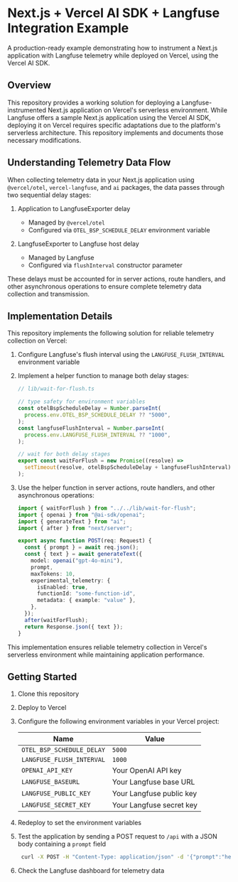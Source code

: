 # Next.js + Vercel AI SDK + Langfuse Integration Example

A production-ready example demonstrating how to instrument a Next.js application with Langfuse telemetry while deployed on Vercel, using the Vercel AI SDK.

## Overview

This repository provides a working solution for deploying a Langfuse-instrumented Next.js application on Vercel's serverless environment. While Langfuse offers a sample Next.js application using the Vercel AI SDK, deploying it on Vercel requires specific adaptations due to the platform's serverless architecture. This repository implements and documents those necessary modifications.

## Understanding Telemetry Data Flow

When collecting telemetry data in your Next.js application using `@vercel/otel`, `vercel-langfuse`, and `ai` packages, the data passes through two sequential delay stages:

1. Application to LangfuseExporter delay
   - Managed by `@vercel/otel`
   - Configured via `OTEL_BSP_SCHEDULE_DELAY` environment variable

2. LangfuseExporter to Langfuse host delay
   - Managed by Langfuse
   - Configured via `flushInterval` constructor parameter

These delays must be accounted for in server actions, route handlers, and other asynchronous operations to ensure complete telemetry data collection and transmission.

## Implementation Details

This repository implements the following solution for reliable telemetry collection on Vercel:

1. Configure Langfuse's flush interval using the `LANGFUSE_FLUSH_INTERVAL` environment variable

2. Implement a helper function to manage both delay stages:

    ```typescript
    // lib/wait-for-flush.ts

    // type safety for environment variables
    const otelBspScheduleDelay = Number.parseInt(
      process.env.OTEL_BSP_SCHEDULE_DELAY ?? "5000",
    );
    const langfuseFlushInterval = Number.parseInt(
      process.env.LANGFUSE_FLUSH_INTERVAL ?? "1000",
    );

    // wait for both delay stages
    export const waitForFlush = new Promise((resolve) =>
      setTimeout(resolve, otelBspScheduleDelay + langfuseFlushInterval),
    );
    ```

3. Use the helper function in server actions, route handlers, and other asynchronous operations:

    ```typescript
    import { waitForFlush } from "../../lib/wait-for-flush";
    import { openai } from "@ai-sdk/openai";
    import { generateText } from "ai";
    import { after } from "next/server";

    export async function POST(req: Request) {
      const { prompt } = await req.json();
      const { text } = await generateText({
        model: openai("gpt-4o-mini"),
        prompt,
        maxTokens: 10,
        experimental_telemetry: {
          isEnabled: true,
          functionId: "some-function-id",
          metadata: { example: "value" },
        },
      });
      after(waitForFlush);
      return Response.json({ text });
    }
    ```

This implementation ensures reliable telemetry collection in Vercel's serverless environment while maintaining application performance.

## Getting Started

1. Clone this repository
1. Deploy to Vercel
1. Configure the following environment variables in your Vercel project:

   Name | Value
   -----|-------
   `OTEL_BSP_SCHEDULE_DELAY`|`5000`
   `LANGFUSE_FLUSH_INTERVAL`|`1000`
   `OPENAI_API_KEY`|Your OpenAI API key
   `LANGFUSE_BASEURL`|Your Langfuse base URL
   `LANGFUSE_PUBLIC_KEY`|Your Langfuse public key
   `LANGFUSE_SECRET_KEY`|Your Langfuse secret key
1. Redeploy to set the environment variables
1. Test the application by sending a POST request to `/api` with a JSON body containing a `prompt` field

    ```sh
     curl -X POST -H "Content-Type: application/json" -d '{"prompt":"hello"}' YOUR_VERCEL_URL/api
     ```
1. Check the Langfuse dashboard for telemetry data
